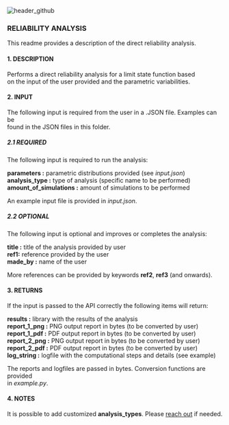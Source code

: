 ![header_github](https://bestestimate.nl/images/header_github.png)

### **RELIABILITY ANALYSIS**

This readme provides a description of the direct reliability analysis.

#### **1. DESCRIPTION**

Performs a direct reliability analysis for a limit state function based   
on the input of the user provided and the parametric variabilities.

#### **2. INPUT**

The following input is required from the user in a .JSON file. Examples can be   
found in the JSON files in this folder.

##### **2.1 REQUIRED**

The following input is required to run the analysis:

**parameters :**  parametric distributions provided (see *input.json*)  
**analysis_type :** type of analysis (specific name to be performed)   
**amount_of_simulations :** amount of simulations to be performed

An example input file is provided in *input.json*.

##### **2.2 OPTIONAL**

The following input is optional and improves or completes the analysis:

**title :** title of the analysis provided by user     
**ref1:** reference provided by the user    
**made_by :** name of the user  

More references can be provided by keywords **ref2**, **ref3** (and onwards).

#### **3. RETURNS**

If the input is passed to the API correctly the following items will return:

**results :** library with the results of the analysis   
**report_1_png :** PNG output report in bytes (to be converted by user)   
**report_1_pdf :** PDF output report in bytes (to be converted by user)   
**report_2_png :** PNG output report in bytes (to be converted by user)   
**report_2_pdf :** PDF output report in bytes (to be converted by user)   
**log_string :** logfile with the computational steps and details (see example)

The reports and logfiles are passed in bytes. Conversion functions are provided   
in *example.py*.

#### **4. NOTES**

It is possible to add customized **analysis_types**. Please [reach out](https://bestestimate.nl/menu_reach_out.html) if needed.
